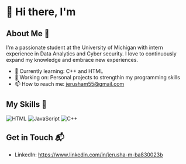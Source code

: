 # 👋 Hi there, I'm


## About Me 🚀

I'm a passionate student at the University of Michigan with intern experience in Data Analytics and Cyber security. I love to continuously expand my knowledge and embrace new experiences.

<!-- ![Untitled presentation](https://github.com/Jerusha-Manoj/Jerusha-Manoj/assets/133903427/b936bb48-244f-4467-a5e2-f3f679b907be) -->

- 🌱 Currently learning: C++ and HTML
- 🔭 Working on: Personal projects to strengthin my programming skills
- 📫 How to reach me: jerusham55@gmail.com

## My Skills 🧠

![HTML](https://img.shields.io/badge/-HTML-E34F26?style=flat-square&logo=html5&logoColor=white)
![JavaScript](https://img.shields.io/badge/-JavaScript-F7DF1E?style=flat-square&logo=javascript&logoColor=black)
![C++](https://img.shields.io/badge/c++-%2300599C.svg?style=flat-square&logo=c%2B%2B&logoColor=white)



## Get in Touch 📬

- LinkedIn: https://www.linkedin.com/in/jerusha-m-ba830023b



